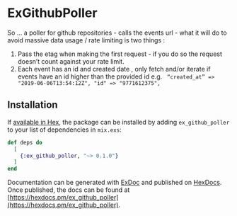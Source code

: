 # ExGithubPoller

So … a poller for github repositories - calls the events url - what it will do to avoid massive data usage / rate limiting is two things  : 
1. Pass the etag when making the first request - if you do so the request doesn’t count against your rate limit.
2. Each event has an id and created date , only fetch and/or iterate if events have an id higher than the provided id e.g. ` “created_at” => "2019-06-06T13:54:12Z", "id" => "9771612375",`

## Installation

If [available in Hex](https://hex.pm/docs/publish), the package can be installed
by adding `ex_github_poller` to your list of dependencies in `mix.exs`:

```elixir
def deps do
  [
    {:ex_github_poller, "~> 0.1.0"}
  ]
end
```

Documentation can be generated with [ExDoc](https://github.com/elixir-lang/ex_doc)
and published on [HexDocs](https://hexdocs.pm). Once published, the docs can
be found at [https://hexdocs.pm/ex_github_poller](https://hexdocs.pm/ex_github_poller).

